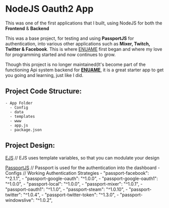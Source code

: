 # NodeJS Oauth2 App

This was one of the first applications that I built, using NodeJS for both the **Frontend** & **Backend**

This was a base project, for testing and using **PassportJS** for authentication, into various other applications such as **Mixer, Twitch, Twitter & Facebook**. This is where [ENUAME](https://enua.me) first began and where my love for programming started and now continues to grow.

Though this project is no longer maintained(It's become part of the functioning Api system backend for **[ENUAME](https://enua.me)**, it is a great starter app to get you going and learning, just like I did.

## Project Code Structure:
    - App Folder
      - Config
      - data
      - templates
      - www
      - app.js
      - package.json

## Project Design:

[EJS](https://ejs.co) // EJS uses template variables, so that you can modulate your design

[PassportJS](http://www.passportjs.org) // Passport is used for the authentication into the dashboard
        - Configs // Working Authentication Strategies
           - "passport-facebook": "^2.1.1",
           - "passport-google-oauth": "^1.0.0",
           - "passport-google-oauth1": "^1.0.0",
           - "passport-local": "^1.0.0",
           - "passport-mixer": "^1.0.1",
           - "passport-oauth1": "^1.1.0",
           - "passport-steam": "^1.0.10",
           - "passport-twitter": "^1.0.4",
           - "passport-twitter-token": "^1.3.0",
           - "passport-windowslive": "^1.0.2",
